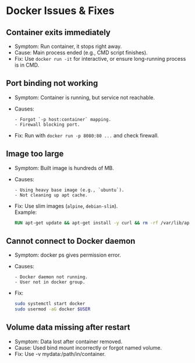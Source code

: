 # Docker Issues & Fixes

## Container exits immediately

- Symptom: Run container, it stops right away.
- Cause: Main process ended (e.g., CMD script finishes).
- Fix: Use `docker run -it` for interactive, or ensure long-running process is in CMD.

## Port binding not working

- Symptom: Container is running, but service not reachable.
- Causes:

      - Forgot `-p host:container` mapping.
      - Firewall blocking port.

- Fix: Run with `docker run -p 8080:80 ...` and check firewall.

## Image too large

- Symptom: Built image is hundreds of MB.
- Causes:

      - Using heavy base image (e.g., `ubuntu`).
      - Not cleaning up apt cache.

- Fix: Use slim images (`alpine`, `debian-slim`).  
  Example:
  ```dockerfile
  RUN apt-get update && apt-get install -y curl && rm -rf /var/lib/apt/lists/*
  ```

## Cannot connect to Docker daemon

- Symptom: docker ps gives permission error.
- Causes:

      - Docker daemon not running.
      - User not in docker group.

- Fix:
  ```bash
  sudo systemctl start docker
  sudo usermod -aG docker $USER
  ```

## Volume data missing after restart

- Symptom: Data lost after container removed.
- Cause: Used bind mount incorrectly or forgot named volume.
- Fix: Use -v mydata:/path/in/container.
